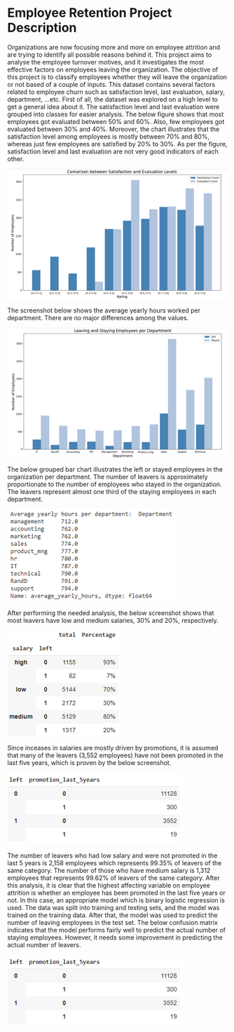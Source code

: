 # Employee Retention Project Description
Organizations are now focusing more and more on employee attrition and are trying to identify all possible reasons behind it. 
This project aims to analyse the employee turnover motives, and it investigates the most effective factors on employees leaving the organization. The objective of this project is to classify employees whether they will leave the organization or not based of a couple of inputs.
This dataset contains several factors related to employee churn such as satisfaction level, last evaluation, salary, department, …etc.
First of all, the dataset was explored on a high level to get a general idea about it.
The satisfaction level and last evaluation were grouped into classes for easier analysis. The below figure shows that most employees got evaluated between 50% and 60%. Also, few employees got evaluated between 30% and 40%. Moreover, the chart illustrates that the satisfaction level among employees is mostly between 70% and 80%, whereas just few employees are satisfied by 20% to 30%. As per the figure, satisfaction level and last evaluation are not very good indicators of each other.

![](images/image1.png)

The screenshot below shows the average yearly hours worked per department. There are no major differences among the values.

![](images/image2.png)

The below grouped bar chart illustrates the left or stayed employees in the organization per department. The number of leavers is approximately proportionate to the number of employees who stayed in the organization. The leavers represent almost one third of the staying employees in each department.

![](images/image3.png)

After performing the needed analysis, the below screenshot shows that most leavers have low and medium salaries, 30% and 20%, respectively. 

![](images/image4.png)

Since inceases in salaries are mostly driven by promotions, it is assumed that many of the leavers (3,552 employees) have not been promoted in the last five years, which is proven by the below screenshot.

![](images/image5.png)

The number of leavers who had low salary and were not promoted in the last 5 years is 2,158 employees which represents 99.35% of leavers of the same category. The number of those who have medium salary is 1,312 employees that represents 99.62% of leavers of the same category.
After this analysis, it is clear that the highest affecting variable on employee attrition is whether an employee has been promoted in the last five years or not. In this case, an appropriate model which is binary logistic regression is used. The data was split into training and testing sets, and the model was trained on the training data. After that, the model was used to predict the number of leaving employees in the test set. The below confusion matrix indicates that the model performs fairly well to predict the actual number of staying employees. However, it needs some improvement in predicting the actual number of leavers.  

![](images/image5.png)


